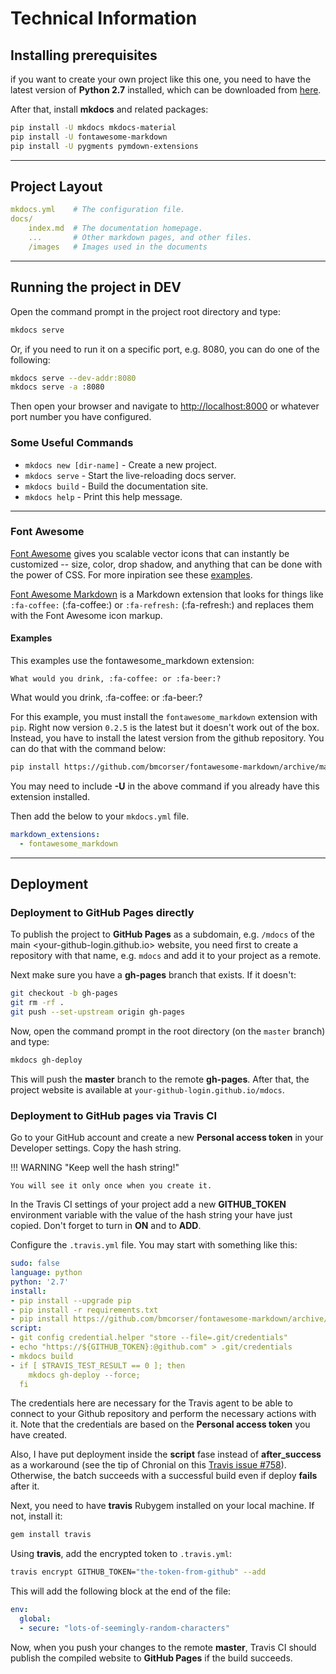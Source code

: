 # Technical Information

## Installing prerequisites

if you want to create your own project like this one, you need to have the latest version of __Python 2.7__ installed, which can be downloaded from [here](https://www.python.org/downloads/).

After that, install __mkdocs__ and related packages:

``` bash
pip install -U mkdocs mkdocs-material
pip install -U fontawesome-markdown
pip install -U pygments pymdown-extensions
```

---

## Project Layout

``` yaml
mkdocs.yml    # The configuration file.
docs/
    index.md  # The documentation homepage.
    ...       # Other markdown pages, and other files.
    /images   # Images used in the documents
```

---

## Running the project in DEV

Open the command prompt in the project root directory and type:

``` bash
mkdocs serve
```

Or, if you need to run it on a specific port, e.g. 8080, you can do one of the following:

``` bash
mkdocs serve --dev-addr:8080
mkdocs serve -a :8080
```

Then open your browser and navigate to <http://localhost:8000> or whatever port number you have configured.

### Some Useful Commands

* `mkdocs new [dir-name]` - Create a new project.
* `mkdocs serve` - Start the live-reloading docs server.
* `mkdocs build` - Build the documentation site.
* `mkdocs help` - Print this help message.

---

### Font Awesome

[Font Awesome](https://fortawesome.github.io) gives you scalable vector icons that can instantly be customized -- size, color, drop shadow, and anything that can be done with the power of CSS. For more inpiration see these [examples](http://fontawesome.io/examples/).

[Font Awesome Markdown](http://bmcorser.github.io/fontawesome-markdown/) is a Markdown extension that looks for things like `:fa-coffee:` (:fa-coffee:) or `:fa-refresh:` (:fa-refresh:) and replaces them with the Font Awesome icon markup.

#### Examples

This examples use the fontawesome_markdown extension:

```none
What would you drink, :fa-coffee: or :fa-beer:?
```

What would you drink, :fa-coffee: or :fa-beer:?

For this example, you must install the `fontawesome_markdown` extension with `pip`. Right now version `0.2.5` is the latest but it doesn't work out of the box. Instead, you have to install the latest version from the github repository. You can do that with the command below:

``` bash
pip install https://github.com/bmcorser/fontawesome-markdown/archive/master.zip
```

You may need to include __-U__ in the above command if you already have this extension installed.

Then add the below to your `mkdocs.yml` file.

``` yaml
markdown_extensions:
  - fontawesome_markdown
```

---

## Deployment

### Deployment to GitHub Pages directly

To publish the project to __GitHub Pages__ as a subdomain, e.g. `/mdocs` of the main <your-github-login.github.io> website, you need first to create a repository with that name, e.g. `mdocs` and add it to your project as a remote.

Next make sure you have a __gh-pages__ branch that exists. If it doesn't:

``` bash
git checkout -b gh-pages
git rm -rf .
git push --set-upstream origin gh-pages
```

Now, open the command prompt in the root directory (on the `master` branch) and type:

``` bash
mkdocs gh-deploy
```

This will push the __master__  branch to the remote __gh-pages__. After that, the project website is available at `your-github-login.github.io/mdocs`.

### Deployment to GitHub pages via Travis CI

Go to your GitHub account and create a new __Personal access token__ in your Developer settings. Copy the hash string.

!!! WARNING "Keep well the hash string!"

    You will see it only once when you create it.

In the Travis CI settings of your project add a new __GITHUB_TOKEN__ environment variable with the value of the hash string your have just copied. Don't forget to turn in __ON__ and to __ADD__.

Configure the `.travis.yml` file. You may start with something like this:

``` yaml
sudo: false
language: python
python: '2.7'
install:
- pip install --upgrade pip
- pip install -r requirements.txt
- pip install https://github.com/bmcorser/fontawesome-markdown/archive/master.zip
script:
- git config credential.helper "store --file=.git/credentials"
- echo "https://${GITHUB_TOKEN}:@github.com" > .git/credentials
- mkdocs build
- if [ $TRAVIS_TEST_RESULT == 0 ]; then
    mkdocs gh-deploy --force;
  fi
```

The credentials here are necessary for the Travis agent to be able to connect to your Github repository and perform the necessary actions with it. Note that the credentials are based on the __Personal access token__ you have created.

Also, I have put deployment inside the __script__ fase instead of __after_success__ as a workaround (see the tip of Chronial on this [Travis issue #758](https://github.com/travis-ci/travis-ci/issues/758)). Otherwise, the batch succeeds with a successful build even if deploy __fails__ after it.

Next, you need to have __travis__ Rubygem installed on your local machine. If not, install it:

``` bash
gem install travis
```

Using __travis__, add the encrypted token to `.travis.yml`:

``` bash
travis encrypt GITHUB_TOKEN="the-token-from-github" --add
```

This will add the following block at the end of the file:

``` yaml
env:
  global:
  - secure: "lots-of-seemingly-random-characters"
```

Now, when you push your changes to the remote __master__, Travis CI should publish the compiled website to __GitHub Pages__ if the build succeeds.
